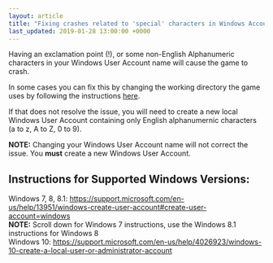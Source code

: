 ```yaml
---
layout: article
title: "Fixing crashes related to 'special' characters in Windows Account names"
last_updated: 2019-01-28 13:00:00 +0000
---
```


Having an exclamation point (!), or some non-English Alphanumeric characters in your Windows User Account name will cause the game to crash.

In some cases you can fix this by changing the working directory the game uses by following the instructions [here](/support-articles/changing-working-direcotry/).

If that does not resolve the issue, you will need to create a new local Windows User Account containing only English alphanumernic characters (a to z, A to Z, 0 to 9).

**NOTE:** Changing your Windows User Account name will not correct the issue. You **must** create a new Windows User Account.

## Instructions for Supported Windows Versions:

Windows 7, 8, 8.1: <https://support.microsoft.com/en-us/help/13951/windows-create-user-account#create-user-account=windows>  
**NOTE:** Scroll down for Windows 7 instructions, use the Windows 8.1 instructions for Windows 8  
Windows 10: <https://support.microsoft.com/en-us/help/4026923/windows-10-create-a-local-user-or-administrator-account>
